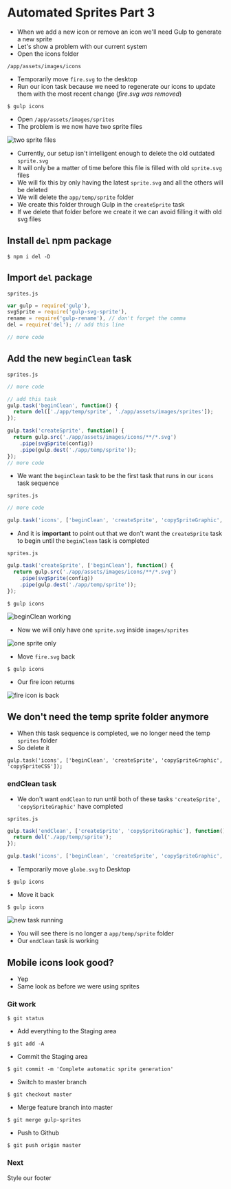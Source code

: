 # Automated Sprites Part 3
* When we add a new icon or remove an icon we'll need Gulp to generate a new sprite
* Let's show a problem with our current system
* Open the icons folder

`/app/assets/images/icons`

* Temporarily move `fire.svg` to the desktop
* Run our icon task because we need to regenerate our icons to update them with the most recent change (_fire.svg was removed_)

`$ gulp icons`

* Open `/app/assets/images/sprites`
* The problem is we now have two sprite files

![two sprite files](https://i.imgur.com/VXCF9QC.png)

* Currently, our setup isn't intelligent enough to delete the old outdated `sprite.svg`
* It will only be a matter of time before this file is filled with old `sprite.svg` files
* We will fix this by only having the latest `sprite.svg` and all the others will be deleted
* We will delete the `app/temp/sprite` folder
* We create this folder through Gulp in the `createSprite` task
* If we delete that folder before we create it we can avoid filling it with old svg files

## Install `del` npm package
`$ npm i del -D`

## Import `del` package
`sprites.js`

```js
var gulp = require('gulp'),
svgSprite = require('gulp-svg-sprite'),
rename = require('gulp-rename'), // don't forget the comma
del = require('del'); // add this line

// more code
```

## Add the new `beginClean` task
`sprites.js`

```js
// more code

// add this task
gulp.task('beginClean', function() {
  return del(['./app/temp/sprite', './app/assets/images/sprites']);
});

gulp.task('createSprite', function() {
  return gulp.src('./app/assets/images/icons/**/*.svg')
    .pipe(svgSprite(config))
    .pipe(gulp.dest('./app/temp/sprite'));
});
// more code
```

* We want the `beginClean` task to be the first task that runs in our `icons` task sequence

`sprites.js`

```js
// more code

gulp.task('icons', ['beginClean', 'createSprite', 'copySpriteGraphic', 'copySpriteCSS']);
```

* And it is **important** to point out that we don't want the `createSprite` task to begin until the `beginClean` task is completed

`sprites.js`

```js
gulp.task('createSprite', ['beginClean'], function() {
  return gulp.src('./app/assets/images/icons/**/*.svg')
    .pipe(svgSprite(config))
    .pipe(gulp.dest('./app/temp/sprite'));
});
```

`$ gulp icons`

![beginClean working](https://i.imgur.com/Fry2eUF.png)

* Now we will only have one `sprite.svg` inside `images/sprites`

![one sprite only](https://i.imgur.com/LWYAYZL.png)

* Move `fire.svg` back

`$ gulp icons`

* Our fire icon returns

![fire icon is back](https://i.imgur.com/SdFTDQC.png)

## We don't need the temp sprite folder anymore
* When this task sequence is completed, we no longer need the temp `sprites` folder
* So delete it

`gulp.task('icons', ['beginClean', 'createSprite', 'copySpriteGraphic', 'copySpriteCSS']);`

### endClean task

* We don't want `endClean` to run until both of these tasks `'createSprite', 'copySpriteGraphic'` have completed

`sprites.js`

```js
gulp.task('endClean', ['createSprite', 'copySpriteGraphic'], function() {
  return del('./app/temp/sprite');
});

gulp.task('icons', ['beginClean', 'createSprite', 'copySpriteGraphic', 'copySpriteCSS', 'endClean']);
```

* Temporarily move `globe.svg` to Desktop

`$ gulp icons`

* Move it back

`$ gulp icons`

![new task running](https://i.imgur.com/dGR7iF2.png)

* You will see there is no longer a `app/temp/sprite` folder
* Our `endClean` task is working

## Mobile icons look good?
* Yep
* Same look as before we were using sprites

### Git work
`$ git status`

* Add everything to the Staging area

`$ git add -A`

* Commit the Staging area

`$ git commit -m 'Complete automatic sprite generation'`

* Switch to master branch

`$ git checkout master`

* Merge feature branch into master

`$ git merge gulp-sprites`

* Push to Github

`$ git push origin master`

### Next
Style our footer
